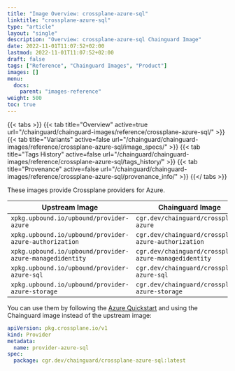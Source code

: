 ```yaml
---
title: "Image Overview: crossplane-azure-sql"
linktitle: "crossplane-azure-sql"
type: "article"
layout: "single"
description: "Overview: crossplane-azure-sql Chainguard Image"
date: 2022-11-01T11:07:52+02:00
lastmod: 2022-11-01T11:07:52+02:00
draft: false
tags: ["Reference", "Chainguard Images", "Product"]
images: []
menu:
  docs:
    parent: "images-reference"
weight: 500
toc: true
---
```


{{< tabs >}}
{{< tab title="Overview" active=true url="/chainguard/chainguard-images/reference/crossplane-azure-sql/" >}}
{{< tab title="Variants" active=false url="/chainguard/chainguard-images/reference/crossplane-azure-sql/image_specs/" >}}
{{< tab title="Tags History" active=false url="/chainguard/chainguard-images/reference/crossplane-azure-sql/tags_history/" >}}
{{< tab title="Provenance" active=false url="/chainguard/chainguard-images/reference/crossplane-azure-sql/provenance_info/" >}}
{{</ tabs >}}



These images provide Crossplane providers for Azure.

| Upstream Image | Chainguard Image |
| -------------- | ---------------- |
| `xpkg.upbound.io/upbound/provider-azure` | `cgr.dev/chainguard/crossplane-azure` |
| `xpkg.upbound.io/upbound/provider-azure-authorization` | `cgr.dev/chainguard/crossplane-azure-authorization` |
| `xpkg.upbound.io/upbound/provider-azure-managedidentity` | `cgr.dev/chainguard/crossplane-azure-managedidentity` |
| `xpkg.upbound.io/upbound/provider-azure-sql` | `cgr.dev/chainguard/crossplane-azure-sql` |
| `xpkg.upbound.io/upbound/provider-azure-storage` | `cgr.dev/chainguard/crossplane-azure-storage` |

You can use them by following the [Azure Quickstart](https://docs.crossplane.io/latest/getting-started/provider-azure/) and using the Chainguard image instead of the upstream image:

```yaml
apiVersion: pkg.crossplane.io/v1
kind: Provider
metadata:
  name: provider-azure-sql
spec:
  package: cgr.dev/chainguard/crossplane-azure-sql:latest
```

